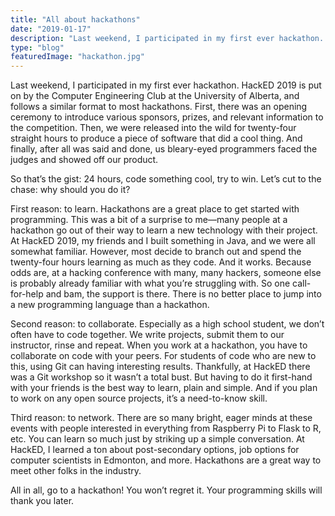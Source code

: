 ```yaml
---
title: "All about hackathons"
date: "2019-01-17"
description: "Last weekend, I participated in my first ever hackathon. HackED 2019 is put on by the Computer Engineering Club at the University of Alberta, and follows a similar format to most hackathons. Here's why the experience was so great, and why should should start attending!"
type: "blog"
featuredImage: "hackathon.jpg"
---
```


Last weekend, I participated in my first ever hackathon. HackED 2019 is put on by the Computer Engineering Club at the University of Alberta, and follows a similar format to most hackathons. First, there was an opening ceremony to introduce various sponsors, prizes, and relevant information to the competition. Then, we were released into the wild for twenty-four straight hours to produce a piece of software that did a cool thing. And finally, after all was said and done, us bleary-eyed programmers faced the judges and showed off our product.

So that’s the gist: 24 hours, code something cool, try to win. Let’s cut to the chase: why should you do it?

First reason: to learn. Hackathons are a great place to get started with programming. This was a bit of a surprise to me—many people at a hackathon go out of their way to learn a new technology with their project. At HackED 2019, my friends and I built something in Java, and we were all somewhat familiar. However, most decide to branch out and spend the twenty-four hours learning as much as they code. And it works. Because odds are, at a hacking conference with many, many hackers, someone else is probably already familiar with what you’re struggling with. So one call-for-help and bam, the support is there. There is no better place to jump into a new programming language than a hackathon.

Second reason: to collaborate. Especially as a high school student, we don’t often have to code together. We write projects, submit them to our instructor, rinse and repeat. When you work at a hackathon, you have to collaborate on code with your peers. For students of code who are new to this, using Git can having interesting results. Thankfully, at HackED there was a Git workshop so it wasn’t a total bust. But having to do it first-hand with your friends is the best way to learn, plain and simple. And if you plan to work on any open source projects, it’s a need-to-know skill.

Third reason: to network. There are so many bright, eager minds at these events with people interested in everything from Raspberry Pi to Flask to R, etc. You can learn so much just by striking up a simple conversation. At HackED, I learned a ton about post-secondary options, job options for computer scientists in Edmonton, and more. Hackathons are a great way to meet other folks in the industry.

All in all, go to a hackathon! You won’t regret it. Your programming skills will thank you later.
